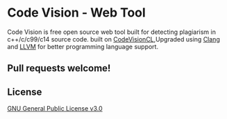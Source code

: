 # Code Vision - Web Tool
Code Vision is free open source web tool built for detecting plagiarism in c++/c/c99/c14 source code. built on [CodeVisionCL](https://github.com/saeedanabtawi/CodeVisionCommandline),Upgraded using [Clang](http://clang.llvm.org/) and [LLVM](http://llvm.org/) for better programming language support.


## Pull requests welcome!

## License
[GNU General Public License v3.0](https://github.com/saeedanabtawi/CodeVision/blob/master/LICENSE)
